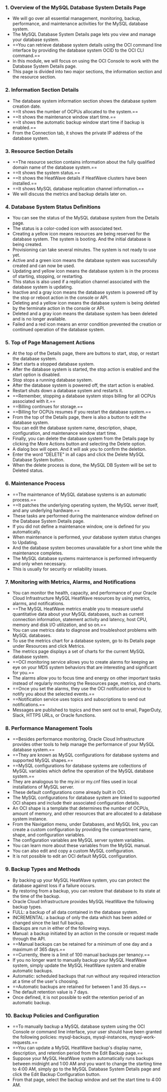 ### **1. Overview of the MySQL Database System Details Page**

*   We will go over all essential management, monitoring, backup, performance, and maintenance activities for the MySQL database system.
*   The MySQL Database System Details page lets you view and manage your database system.
*   ==You can retrieve database system details using the OCI command line interface by providing the database system OCID to the OCI CLI command.==
*   In this module, we will focus on using the OCI Console to work with the Database System Details page.
*   This page is divided into two major sections, the information section and the resource section.

### **2. Information Section Details**

*   The database system information section shows the database system creation date.
*   ==It shows the number of OCPUs allocated to the system.==
*   ==It shows the maintenance window start time.==
*   ==It shows the automatic backup window start time if backup is enabled.==
*   From the Connection tab, it shows the private IP address of the database system.

### **3. Resource Section Details**

*   ==The resource section contains information about the fully qualified domain name of the database system.==
*   ==It shows the system status.==
*   ==It shows the HeatWave details if HeatWave clusters have been installed.==
*   ==It shows MySQL database replication channel information.==
*   We will discuss the metrics and backup details later on.

### **4. Database System Status Definitions**

*   You can see the status of the MySQL database system from the Details page.
*   The status is a color-coded icon with associated text.
*   Creating a yellow icon means resources are being reserved for the database system. The system is booting. And the initial database is being created.
*   Provisioning can take several minutes. The system is not ready to use yet.
*   Active and a green icon means the database system was successfully created and can now be used.
*   Updating and yellow icon means the database system is in the process of starting, stopping, or restarting.
*   This status is also used if a replication channel associated with the database system is updating.
*   Inactive and a gray icon means the database system is powered off by the stop or reboot action in the console or API.
*   Deleting and a yellow icon means the database system is being deleted by the terminate action in the console or API.
*   Deleted and a gray icon means the database system has been deleted and is no longer available.
*   Failed and a red icon means an error condition prevented the creation or continued operation of the database system.

### **5. Top of Page Management Actions**

*   At the top of the Details page, there are buttons to start, stop, or restart the database system.
*   Start starts a stopped database system.
*   After the database system is started, the stop action is enabled and the start option is disabled.
*   Stop stops a running database system.
*   After the database system is powered off, the start action is enabled.
*   Restart shuts down a database system and restarts it.
*   ==Remember, stopping a database system stops billing for all OCPUs associated with it.==
*   ==Billing continues for storage.==
*   ==Billing for OCPUs resumes if you restart the database system.==
*   From the top of the Details page, there is also a button to edit the database system.
*   You can edit the database system name, description, shape, configuration, and maintenance window start time.
*   Finally, you can delete the database system from the Details page by clicking the More Actions button and selecting the Delete option.
*   A dialog box will open. And it will ask you to confirm the deletion.
*   Enter the word "DELETE" in all caps and click the Delete MySQL Database System button.
*   When the delete process is done, the MySQL DB System will be set to Deleted status.

### **6. Maintenance Process**

*   ==The maintenance of MySQL database systems is an automatic process.==
*   ==It patches the underlying operating system, the MySQL server itself, and any underlying hardware.==
*   These tasks are performed during the maintenance window defined on the Database System Details page.
*   If you did not define a maintenance window, one is defined for you automatically.
*   When maintenance is performed, your database system status changes to Updating.
*   And the database system becomes unavailable for a short time while the maintenance completes.
*   The MySQL database systems maintenance is performed infrequently and only when necessary.
*   This is usually for security or reliability issues.

### **7. Monitoring with Metrics, Alarms, and Notifications**

*   You can monitor the health, capacity, and performance of your Oracle Cloud Infrastructure MySQL HeatWave resources by using metrics, alarms, and notifications.
*   ==The MySQL HeatWave metrics enable you to measure useful quantitative data about your MySQL databases, such as current connection information, statement activity and latency, host CPU, memory and disk I/O utilization, and so on.==
*   You can use metrics data to diagnose and troubleshoot problems with MySQL databases.
*   To use the metrics chart for a database system, go to its Details page under Resources and click Metrics.
*   The metrics page displays a set of charts for the current MySQL database system.
*   ==OCI monitoring service allows you to create alarms for keeping an eye on your MDS system behaviors that are interesting and significant for you.==
*   The alarms allow you to focus time and energy on other important tasks instead of regularly monitoring the Resources page, metrics, and charts.
*   ==Once you set the alarms, they use the OCI notification service to notify you about the selected events.==
*   ==Notification service uses topics and subscriptions to send out notifications.==
*   Messages are published to topics and then sent out to email, PagerDuty, Slack, HTTPS URLs, or Oracle functions.

### **8. Performance Management Tools**

*   ==Besides performance monitoring, Oracle Cloud Infrastructure provides other tools to help manage the performance of your MySQL database system.==
*   ==They are known as MySQL configurations for database systems and supported MySQL shapes.==
*   ==MySQL configurations for database systems are collections of MySQL variables which define the operation of the MySQL database system.==
*   They are analogous to the my.ini or my.cnf files used in local installations of MySQL server.
*   These default configurations come already built in OCI.
*   The MySQL configurations for database system are linked to supported OCI shapes and include their associated configuration details.
*   An OCI shape is a template that determines the number of OCPUs, amount of memory, and other resources that are allocated to a database system instance.
*   From the Navigation menu, under Databases, and MySQL link, you can create a custom configuration by providing the compartment name, shape, and configuration variables.
*   The configuration variables are MySQL server system variables.
*   You can learn more about these variables from the MySQL manual.
*   You can also edit and copy a custom MySQL configuration.
*   It is not possible to edit an OCI default MySQL configuration.

### **9. Backup Types and Methods**

*   By backing up your MySQL HeatWave system, you can protect the database against loss if a failure occurs.
*   By restoring from a backup, you can restore that database to its state at the time of the backup.
*   Oracle Cloud Infrastructure provides MySQL HeatWave the following backup types.
*   FULL: a backup of all data contained in the database system.
*   INCREMENTAL: a backup of only the data which has been added or changed since the last full backup.
*   Backups are run in either of the following ways.
*   Manual: a backup initiated by an action in the console or request made through the API.
*   ==Manual backups can be retained for a minimum of one day and a maximum of 365 days.==
*   ==Currently, there is a limit of 100 manual backups per tenancy.==
*   If you no longer want to manually backup your MySQL HeatWave system, simply update the MySQL HeatWave system and enable automatic backups.
*   Automatic: scheduled backups that run without any required interaction at a time of the user's choosing.
*   ==Automatic backups are retained for between 1 and 35 days.==
*   The default retention value is 7 days.
*   Once defined, it is not possible to edit the retention period of an automatic backup.

### **10. Backup Policies and Configuration**

*   ==To manually backup a MySQL database system using the OCI Console or command line interface, your user should have been granted the following policies: mysql-backups, mysql-instances, mysql-work-requests.==
*   ==You can update a MySQL HeatWave backup's display name, description, and retention period from the Edit Backup page.==
*   Suppose your MySQL HeatWave system automatically runs backups between midnight and 1:00 AM and you want to change the starting time to 4:00 AM, simply go to the MySQL Database System Details page and click the Edit Backup Configuration button.
*   From that page, select the backup window and set the start time to 4:00 AM.
